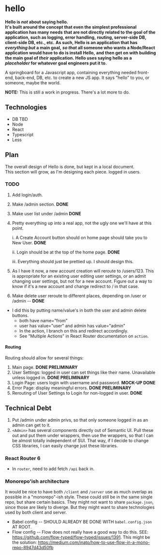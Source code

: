 # hello

**Hello is _not_ about saying hello.**  
**It's built around the concept that even the simplest professional application has many needs**
**that are not directly related to the goal of the application, such as logging, error handling,**
**routing, server-side DB, client-side DB, etc., etc.**
**As such, Hello is an application that has _everything but_ a main goal,**
**_so that_ all someone who wants a Node/React application would have to do is install Hello,**
**and then get on with building the main goal of _their_ application.**
**Hello uses saying hello as a _placeholder_ for whatever goal engineers put it to.**

A springboard for a Javascript app, containing everything needed front-end, back-end, DB, etc. to create a new JS app.  It says "hello" to you, or someone, maybe the world.

**NOTE:** This is still a work in progress.  There's a lot more to do.

## Technologies

- DB TBD
- Node
- React
- Typescript
- Less

## Plan

The overall design of Hello is done, but kept in a local document.  
This section will grow, as I'm designing each piece.
logged in users.
### TODO

1. Add login/auth.
1. Make /admin section. **DONE**
2. Make user list under /admin **DONE**
3. Pretty everything up into a real app, not the ugly one we'll have at this point.
   
    i. A Create Account button should on home page should take you to New User. **DONE**
   
    ii. Login should be at the top of the home page. **DONE**
   
    iii. Everything should just be prettied up.  I should design this.

4. As I have it now, a new account creation will reroute to /users/123.  This is appropriate for 
an existing user editing user settings, or an admit changing user settings, but not for a new account.
Figure out a way to know if it's a new account and change redirect to / in that case.
5. Make delete user reroute to different places, depending on /user or /admin  -- **DONE**
- I did this by putting name/value's in both the user and admin delete buttons.
    - both have name="from"
    - user has value="user" and admin has value="admin"
    - In the action, I branch on this and redirect accordingly.
    - See "Multiple Actions" in React Router documentation on `action`.

#### Routing

Routing should allow for several things:

1. Main page.  **DONE PRELIMINARY**
2. User Settings: logged in user can set things like their name.  Unavailable unless logged in.  **DONE PRELIMINARY**
3. Login Page: users login with username and password.  **MOCK-UP DONE**
4. Error Page: display meaningful errors.  **DONE PRELIMINARY**
5. Rerouting of User Settings to Login for non-logged in user. **DONE**
## Technical Debt
1. Put /admin under admin privs, so that only someone logged in as an admin can get to it.
2. `<Admin>` has several components directly out of Semantic UI.  Pull these out and put them under wrappers, then use the wrappers, so that I can be almost totally independent of SUI.  That way, if I decide to change CSS libraries, 
I can easily change just these libraries.

### React Router 6

* In `router`, need to add fetch `/api` back in.

### Monorepo'ish architecture

It would be nice to have both `/client` and `/server` use as much overlap as possible in a 
"monorepo"-ish style.  These could still be in the same single repo, but share certain basics.  They might not want to share `package.json`, since those are likely to diverge.  But they might want to share technologies used by both client and server.

* Babel config -- SHOULD ALREADY BE DONE WITH `babel.config.json` AT ROOT.
* Flow config -- Flow does not really have a good way to do this.  SEE: https://github.com/flow-typed/flow-typed/issues/1391.  This might be the solution: https://medium.com/inato/how-to-use-flow-in-a-mono-repo-8947d43d50fb

